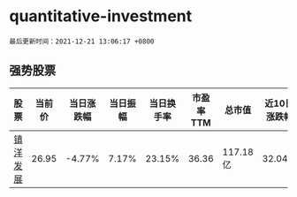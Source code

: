 # quantitative-investment

`最后更新时间：2021-12-21 13:06:17 +0800`

## 强势股票

|股票|当前价|当日涨跌幅|当日振幅|当日换手率|市盈率TTM|总市值|近10日涨跌幅|
|----|----|----|----|----|----|----|----|
|[镇洋发展](https://xueqiu.com/S/SH603213)|26.95|-4.77%|7.17%|23.15%|36.36|117.18亿|32.04%|
